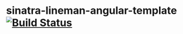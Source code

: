 sinatra-lineman-angular-template [![Build Status](https://travis-ci.org/asakin/sinatra-lineman-angular-template.png?branch=master)](https://travis-ci.org/asakin/sinatra-lineman-angular-template)
=============

